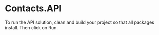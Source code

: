 # Contacts.API

To run the API solution, clean and build your project so that all packages install. 
Then click on Run. 
